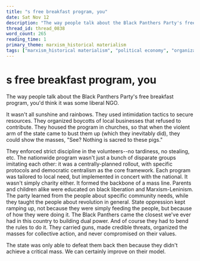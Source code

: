 ```yaml
---
title: "s free breakfast program, you"
date: Sat Nov 12
description: "The way people talk about the Black Panthers Party's free breakfast program, you'd think it was some liberal NGO. It wasn't all sunshine and rainbows."
thread_id: thread_0838
word_count: 265
reading_time: 1
primary_theme: marxism_historical materialism
tags: ["marxism_historical materialism", "political economy", "organizational theory"]
---
```


# s free breakfast program, you

The way people talk about the Black Panthers Party's free breakfast program, you'd think it was some liberal NGO.

It wasn't all sunshine and rainbows. They used intimidation tactics to secure resources. They organized boycotts of local businesses that refused to contribute. They housed the program in churches, so that when the violent arm of the state came to bust them up (which they inevitably did), they could show the masses, "See? Nothing is sacred to these pigs."

They enforced strict discipline in the volunteers--no tardiness, no stealing, etc. The nationwide program wasn't just a bunch of disparate groups imitating each other: it was a centrally-planned rollout, with specific protocols and democratic centralism as the core framework. Each program was tailored to local need, but implemented in concert with the national. It wasn't simply charity either. It formed the backbone of a mass line. Parents and children alike were educated on black liberation and Marxism-Leninism. The party learned from the people about specific community needs, while they taught the people about revolution in general. State oppression kept ramping up, not because they were simply feeding the people, but because of how they were doing it. The Black Panthers came the closest we've ever had in this country to building dual power. And of course they had to bend the rules to do it. They carried guns, made credible threats, organized the masses for collective action, and never compromised on their values.

The state was only able to defeat them back then because they didn't achieve a critical mass. We can certainly improve on their model.